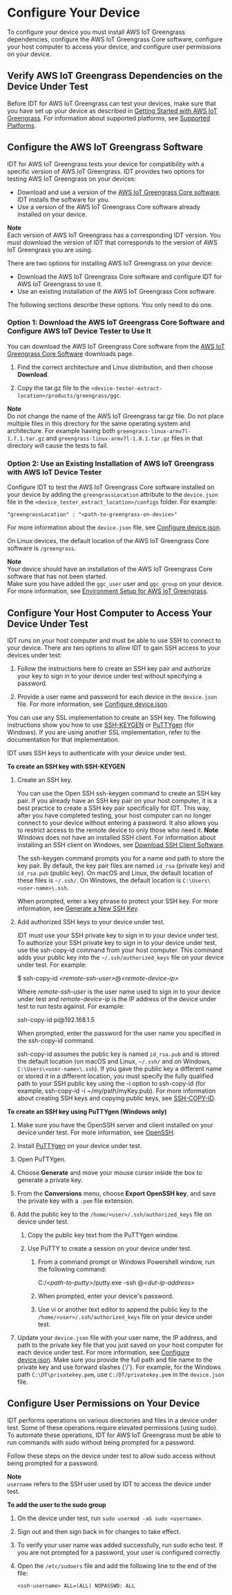 # Configure Your Device<a name="device-config-setup"></a>

To configure your device you must install AWS IoT Greengrass dependencies, configure the AWS IoT Greengrass Core software, configure your host computer to access your device, and configure user permissions on your device\.

## Verify AWS IoT Greengrass Dependencies on the Device Under Test<a name="install-gg-dependencies"></a>

Before IDT for AWS IoT Greengrass can test your devices, make sure that you have set up your device as described in [Getting Started with AWS IoT Greengrass](https://docs.aws.amazon.com/greengrass/latest/developerguide/gg-gs.html)\. For information about supported platforms, see [Supported Platforms](https://docs.aws.amazon.com/greengrass/latest/developerguide/what-is-gg.html#gg-platforms)\.

## Configure the AWS IoT Greengrass Software<a name="config-gg"></a>

IDT for AWS IoT Greengrass tests your device for compatibility with a specific version of AWS IoT Greengrass\. IDT provides two options for testing AWS IoT Greengrass on your devices:
+ Download and use a version of the [AWS IoT Greengrass Core software](what-is-gg.md#gg-core-download-tab)\. IDT installs the software for you\.
+ Use a version of the AWS IoT Greengrass Core software already installed on your device\.

**Note**  
Each version of AWS IoT Greengrass has a corresponding IDT version\. You must download the version of IDT that corresponds to the version of AWS IoT Greengrass you are using\.

There are two options for installing AWS IoT Greengrass on your device:
+ Download the AWS IoT Greengrass Core software and configure IDT for AWS IoT Greengrass to use it\.
+ Use an existing installation of the AWS IoT Greengrass Core software\.

The following sections describe these options\. You only need to do one\.

### Option 1: Download the AWS IoT Greengrass Core Software and Configure AWS IoT Device Tester to Use It<a name="download-gg"></a>

You can download the AWS IoT Greengrass Core software from the [AWS IoT Greengrass Core Software](what-is-gg.md#gg-core-download-tab) downloads page\. 

1. Find the correct architecture and Linux distribution, and then choose **Download**\.

1. Copy the tar\.gz file to the `<device-tester-extract-location>/products/greengrass/ggc`\.

**Note**  
Do not change the name of the AWS IoT Greengrass tar\.gz file\. Do not place multiple files in this directory for the same operating system and architecture\. For example having both `greengrass-linux-armv7l-1.7.1.tar.gz` and `greengrass-linux-armv7l-1.8.1.tar.gz` files in that directory will cause the tests to fail\.

### Option 2: Use an Existing Installation of AWS IoT Greengrass with AWS IoT Device Tester<a name="existing-gg"></a>

Configure IDT to test the AWS IoT Greengrass Core software installed on your device by adding the `greengrassLocation` attribute to the `device.json` file in the `<device_tester_extract_location>/configs` folder\. For example:

```
"greengrassLocation" : "<path-to-greengrass-on-device>"
```

For more information about the `device.json` file, see [Configure device\.json](set-config.md#device-config)\.

On Linux devices, the default location of the AWS IoT Greengrass Core software is `/greengrass`\.

**Note**  
Your device should have an installation of the AWS IoT Greengrass Core software that has not been started\.  
Make sure you have added the `ggc_user` user and `ggc_group` on your device\. For more information, see [Environment Setup for AWS IoT Greengrass](https://docs.aws.amazon.com/greengrass/latest/developerguide/module1.html)\.

## Configure Your Host Computer to Access Your Device Under Test<a name="configure-host"></a>

IDT runs on your host computer and must be able to use SSH to connect to your device\. There are two options to allow IDT to gain SSH access to your devices under test:

1. Follow the instructions here to create an SSH key pair and authorize your key to sign in to your device under test without specifying a password\.

1. Provide a user name and password for each device in the `device.json` file\. For more information, see [Configure device\.json](set-config.md#device-config)\.

You can use any SSL implementation to create an SSH key\. The following instructions show you how to use [SSH\-KEYGEN](https://www.ssh.com/ssh/keygen/) or [ PuTTYgen](https://www.ssh.com/ssh/putty/windows/puttygen) \(for Windows\)\. If you are using another SSL implementation, refer to the documentation for that implementation\.

IDT uses SSH keys to authenticate with your device under test\. 

**To create an SSH key with SSH\-KEYGEN**

1. Create an SSH key\.

   You can use the Open SSH ssh\-keygen command to create an SSH key pair\. If you already have an SSH key pair on your host computer, it is a best practice to create a SSH key pair specifically for IDT\. This way, after you have completed testing, your host computer can no longer connect to your device without entering a password\. It also allows you to restrict access to the remote device to only those who need it\.
**Note**  
Windows does not have an installed SSH client\. For information about installing an SSH client on Windows, see [Download SSH Client Software](https://www.ssh.com/ssh/#sec-Download-client-software)\.

   The ssh\-keygen command prompts you for a name and path to store the key pair\. By default, the key pair files are named `id_rsa` \(private key\) and `id_rsa.pub` \(public key\)\. On macOS and Linux, the default location of these files is `~/.ssh/`\. On Windows, the default location is `C:\Users\<user-name>\.ssh`\.

   When prompted, enter a key phrase to protect your SSH key\. For more information, see [Generate a New SSH Key](https://www.ssh.com/ssh/keygen/)\.

1. Add authorized SSH keys to your device under test\.

   IDT must use your SSH private key to sign in to your device under test\. To authorize your SSH private key to sign in to your device under test, use the ssh\-copy\-id command from your host computer\. This command adds your public key into the `~/.ssh/authorized_keys` file on your device under test\. For example:

   $ ssh\-copy\-id *<remote\-ssh\-user>*@*<remote\-device\-ip>*

   Where *remote\-ssh\-user* is the user name used to sign in to your device under test and *remote\-device\-ip* is the IP address of the device under test to run tests against\. For example:

   ssh\-copy\-id pi@192\.168\.1\.5

   When prompted, enter the password for the user name you specified in the ssh\-copy\-id command\.

   ssh\-copy\-id assumes the public key is named `id_rsa.pub` and is stored the default location \(on macOS and Linux, `~/.ssh/` and on Windows, `C:\Users\<user-name>\.ssh`\)\. If you gave the public key a different name or stored it in a different location, you must specify the fully qualified path to your SSH public key using the \-i option to ssh\-copy\-id \(for example, ssh\-copy\-id \-i \~/my/path/myKey\.pub\)\. For more information about creating SSH keys and copying public keys, see [SSH\-COPY\-ID](https://www.ssh.com/ssh/copy-id)\.

**To create an SSH key using PuTTYgen \(Windows only\)**

1. Make sure you have the OpenSSH server and client installed on your device under test\. For more information, see [OpenSSH](https://www.openssh.com/)\.

1. Install [PuTTYgen](https://www.puttygen.com/) on your device under test\.

1. Open PuTTYgen\.

1. Choose **Generate** and move your mouse cursor inside the box to generate a private key\.

1. From the **Conversions** menu, choose **Export OpenSSH key**, and save the private key with a `.pem` file extension\.

1. Add the public key to the `/home/<user>/.ssh/authorized_keys` file on device under test\.

   1. Copy the public key text from the PuTTYgen window\.

   1. Use PuTTY to create a session on your device under test\.

      1. From a command prompt or Windows Powershell window, run the following command:

         C:/*<path\-to\-putty>*/putty\.exe \-ssh *<user>*@*<dut\-ip\-address>*

      1. When prompted, enter your device's password\.

      1. Use vi or another text editor to append the public key to the `/home/<user>/.ssh/authorized_keys` file on your device under test\.

1. Update your `device.json` file with your user name, the IP address, and path to the private key file that you just saved on your host computer for each device under test\. For more information, see [Configure device\.json](set-config.md#device-config)\. Make sure you provide the full path and file name to the private key and use forward slashes \('/'\)\. For example, for the Windows path `C:\DT\privatekey.pem`, use `C:/DT/privatekey.pem` in the `device.json` file\. 

## Configure User Permissions on Your Device<a name="root-access"></a>

IDT performs operations on various directories and files in a device under test\. Some of these operations require elevated permissions \(using sudo\)\. To automate these operations, IDT for AWS IoT Greengrass must be able to run commands with sudo without being prompted for a password\.

Follow these steps on the device under test to allow sudo access without being prompted for a password\. 

**Note**  
`username` refers to the SSH user used by IDT to access the device under test\.

**To add the user to the sudo group**

1. On the device under test, run `sudo usermod -aG sudo <username>`\.

1. Sign out and then sign back in for changes to take effect\.

1. To verify your user name was added successfully, run sudo echo test\. If you are not prompted for a password, your user is configured correctly\.

1. Open the `/etc/sudoers` file and add the following line to the end of the file:

   `<ssh-username> ALL=(ALL) NOPASSWD: ALL`